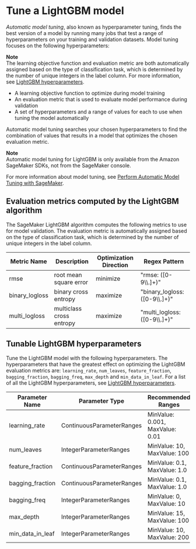 # Tune a LightGBM model<a name="lightgbm-tuning"></a>

*Automatic model tuning*, also known as hyperparameter tuning, finds the best version of a model by running many jobs that test a range of hyperparameters on your training and validation datasets\. Model tuning focuses on the following hyperparameters: 

**Note**  
The learning objective function and evaluation metric are both automatically assigned based on the type of classification task, which is determined by the number of unique integers in the label column\. For more information, see [LightGBM hyperparameters](lightgbm-hyperparameters.md)\.
+ A learning objective function to optimize during model training
+ An evaluation metric that is used to evaluate model performance during validation
+ A set of hyperparameters and a range of values for each to use when tuning the model automatically

Automatic model tuning searches your chosen hyperparameters to find the combination of values that results in a model that optimizes the chosen evaluation metric\.

**Note**  
Automatic model tuning for LightGBM is only available from the Amazon SageMaker SDKs, not from the SageMaker console\.

For more information about model tuning, see [Perform Automatic Model Tuning with SageMaker](automatic-model-tuning.md)\.

## Evaluation metrics computed by the LightGBM algorithm<a name="lightgbm-metrics"></a>

The SageMaker LightGBM algorithm computes the following metrics to use for model validation\. The evaluation metric is automatically assigned based on the type of classification task, which is determined by the number of unique integers in the label column\.


| Metric Name | Description | Optimization Direction | Regex Pattern | 
| --- | --- | --- | --- | 
| rmse | root mean square error | minimize | "rmse: \(\[0\-9\\\\\.\]\+\)" | 
| binary\_logloss | binary cross entropy | maximize | "binary\_logloss: \(\[0\-9\\\\\.\]\+\)" | 
| multi\_logloss | multiclass cross entropy | maximize | "multi\_logloss: \(\[0\-9\\\\\.\]\+\)" | 

## Tunable LightGBM hyperparameters<a name="lightgbm-tunable-hyperparameters"></a>

Tune the LightGBM model with the following hyperparameters\. The hyperparameters that have the greatest effect on optimizing the LightGBM evaluation metrics are: `learning_rate`, `num_leaves`, `feature_fraction`, `bagging_fraction`, `bagging_freq`, `max_depth` and `min_data_in_leaf`\. For a list of all the LightGBM hyperparameters, see [LightGBM hyperparameters](lightgbm-hyperparameters.md)\.


| Parameter Name | Parameter Type | Recommended Ranges | 
| --- | --- | --- | 
| learning\_rate | ContinuousParameterRanges | MinValue: 0\.001, MaxValue: 0\.01 | 
| num\_leaves | IntegerParameterRanges | MinValue: 10, MaxValue: 100 | 
| feature\_fraction | ContinuousParameterRanges | MinValue: 0\.1, MaxValue: 1\.0 | 
| bagging\_fraction | ContinuousParameterRanges | MinValue: 0\.1, MaxValue: 1\.0 | 
| bagging\_freq | IntegerParameterRanges | MinValue: 0, MaxValue: 10 | 
| max\_depth | IntegerParameterRanges | MinValue: 15, MaxValue: 100 | 
| min\_data\_in\_leaf | IntegerParameterRanges | MinValue: 10, MaxValue: 200 | 